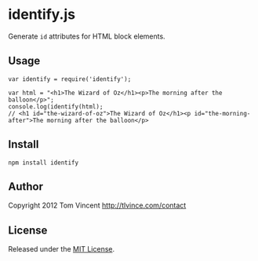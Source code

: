 # identify.js

Generate `id` attributes for HTML block elements.

## Usage

```
var identify = require('identify');

var html = "<h1>The Wizard of Oz</h1><p>The morning after the balloon</p>";
console.log(identify(html);
// <h1 id="the-wizard-of-oz">The Wizard of Oz</h1><p id="the-morning-after">The morning after the balloon</p>
```

## Install

    npm install identify

## Author

Copyright 2012 Tom Vincent <http://tlvince.com/contact>

## License

Released under the [MIT License][license].

  [license]: http://tlvince.mit-license.org/
